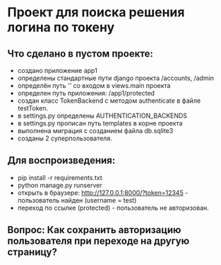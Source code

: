 # Проект для поиска решения логина по токену

## Что сделано в пустом проекте:
- создано приложение app1
- определены стандартные пути django проекта /accounts, /admin
- определён путь '' со входом в views.main проекта
- определен путь приложения: /app1/protected
- создан класс TokenBackend с методом authenticate в файле testToken.
- в settings.py определены AUTHENTICATION_BACKENDS
- в settings.py прописан путь templates в корне проекта
- выполнена миграция с созданием файла db.sqlite3
- созданы 2 суперпользователя.

## Для воспроизведения: 
- pip install -r requirements.txt
- python manage.py runserver
- открыть в браузере: http://127.0.0.1:8000/?token=12345 - пользователь найден (username = test)
- переход по ссылке (protected) - пользователь не авторизован.

## Вопрос: Как сохранить авторизацию пользователя при переходе на другую страницу?

